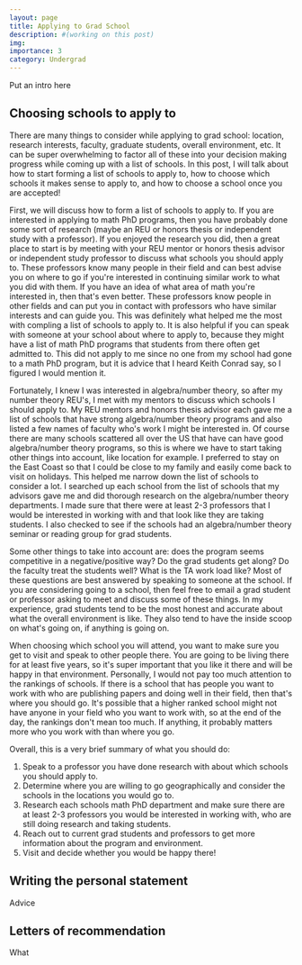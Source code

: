 ```yaml
---
layout: page
title: Applying to Grad School
description: #(working on this post)
img:
importance: 3
category: Undergrad
---
```


Put an intro here

## Choosing schools to apply to

There are many things to consider while applying to grad school: location, research interests, faculty, graduate students, overall environment, etc. It can be super overwhelming to factor all of these into your decision making progress while coming up with a list of schools. In this post, I will talk about how to start forming a list of schools to apply to, how to choose which schools it makes sense to apply to, and how to choose a school once you are accepted!

First, we will discuss how to form a list of schools to apply to. If you are interested in applying to math PhD programs, then you have probably done some sort of research (maybe an REU or honors thesis or independent study with a professor). If you enjoyed the research you did, then a great place to start is by meeting with your REU mentor or honors thesis advisor or independent study professor to discuss what schools you should apply to. These professors know many people in their field and can best advise you on where to go if you're interested in continuing similar work to what you did with them. If you have an idea of what area of math you're interested in, then that's even better. These professors know people in other fields and can put you in contact with professors who have similar interests and can guide you. This was definitely what helped me the most with compling a list of schools to apply to. It is also helpful if you can speak with someone at your school about where to apply to, because they might have a list of math PhD programs that students from there often get admitted to. This did not apply to me since no one from my school had gone to a math PhD program, but it is advice that I heard Keith Conrad say, so I figured I would mention it. 

Fortunately, I knew I was interested in algebra/number theory, so after my number theory REU's, I met with my mentors to discuss which schools I should apply to. My REU mentors and honors thesis advisor each gave me a list of schools that have strong algebra/number theory programs and also listed a few names of faculty who's work I might be interested in. Of course there are many schools scattered all over the US that have can have good algebra/number theory programs, so this is where we have to start taking other things into account, like location for example. I preferred to stay on the East Coast so that I could be close to my family and easily come back to visit on holidays. This helped me narrow down the list of schools to consider a lot. I searched up each school from the list of schools that my advisors gave me and did thorough research on the algebra/number theory departments. I made sure that there were at least 2-3 professors that I would be interested in working with and that look like they are taking students. I also checked to see if the schools had an algebra/number theory seminar or reading group for grad students. 

Some other things to take into account are: does the program seems competitive in a negative/positive way? Do the grad students get along? Do the faculty treat the students well? What is the TA work load like? Most of these questions are best answered by speaking to someone at the school. If you are considering going to a school, then feel free to email a grad student or professor asking to meet and discuss some of these things. In my experience, grad students tend to be the most honest and accurate about what the overall environment is like. They also tend to have the inside scoop on what's going on, if anything is going on. 

When choosing which school you will attend, you want to make sure you get to visit and speak to other people there. You are going to be living there for at least five years, so it's super important that you like it there and will be happy in that environment. Personally, I would not pay too much attention to the rankings of schools. If there is a school that has people you want to work with who are publishing papers and doing well in their field, then that's where you should go. It's possible that a higher ranked school might not have anyone in your field who you want to work with, so at the end of the day, the rankings don't mean too much. If anything, it probably matters more who you work with than where you go.

Overall, this is a very brief summary of what you should do:
1. Speak to a professor you have done research with about which schools you should apply to. 
2. Determine where you are willing to go geographically and consider the schools in the locations you would go to. 
3. Research each schools math PhD department and make sure there are at least 2-3 professors you would be interested in working with, who are still doing research and taking students. 
4. Reach out to current grad students and professors to get more information about the program and environment. 
5. Visit and decide whether you would be happy there! 

## Writing the personal statement

Advice

## Letters of recommendation

What 

